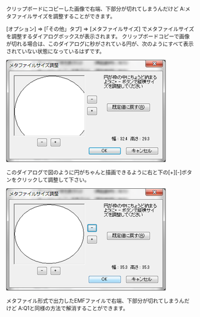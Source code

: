 
クリップボードにコピーした画像で右端、下部分が切れてしまうんだけど
A:メタファイルサイズを調整することができます。

[オプション] ⇒ [「その他」タブ] ⇒ [メタファイルサイズ] でメタファイルサイズを調整するダイアログボックスが表示されます。 クリップボードコピーで画像が切れる場合は、このダイアログに秒がされている円が、次のようにすべて表示されていない状態になっているはずです。

![](/images/adjust_mfsize1.png)

このダイアログで図のように円がちゃんと描画できるように右と下の[+][-]ボタンをクリックして調整して下さい。

![](/images/adjust_mfsize2.png)

メタファイル形式で出力したEMFファイルで右端、下部分が切れてしまうんだけど
A:Q1と同様の方法で解消することができます。
